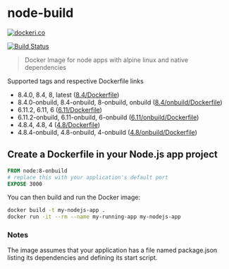 # node-build

[![dockeri.co](http://dockeri.co/image/lgatica/node-build)](https://hub.docker.com/r/lgatica/node-build/)

[![Build Status](https://travis-ci.org/lgaticaq/node-build.svg?branch=master)](https://travis-ci.org/lgaticaq/node-build)

> Docker Image for node apps with alpine linux and native dependencies

Supported tags and respective Dockerfile links

- 8.4.0, 8.4, 8, latest ([8.4/Dockerfile](https://github.com/lgaticaq/node-build/blob/master/8.4.0/Dockerfile))
- 8.4.0-onbuild, 8.4-onbuild, 8-onbuild, onbuild ([8.4/onbuild/Dockerfile](https://github.com/lgaticaq/node-build/blob/master/8.4.0/onbuild/Dockerfile))
- 6.11.2, 6.11, 6 ([6.11/Dockerfile](https://github.com/lgaticaq/node-build/blob/master/6.11.2/Dockerfile))
- 6.11.2-onbuild, 6.11-onbuild, 6-onbuild ([6.11/onbuild/Dockerfile](https://github.com/lgaticaq/node-build/blob/master/6.11.2/onbuild/Dockerfile))
- 4.8.4, 4.8, 4 ([4.8/Dockerfile](https://github.com/lgaticaq/node-build/blob/master/4.8.4/Dockerfile))
- 4.8.4-onbuild, 4.8-onbuild, 4-onbuild ([4.8/onbuild/Dockerfile](https://github.com/lgaticaq/node-build/blob/master/4.8.4/onbuild/Dockerfile))

## Create a Dockerfile in your Node.js app project
```dockerfile
FROM node:8-onbuild
# replace this with your application's default port
EXPOSE 3000
```

You can then build and run the Docker image:

```bash
docker build -t my-nodejs-app .
docker run -it --rm --name my-running-app my-nodejs-app
```

### Notes
The image assumes that your application has a file named package.json listing its dependencies and defining its start script.
